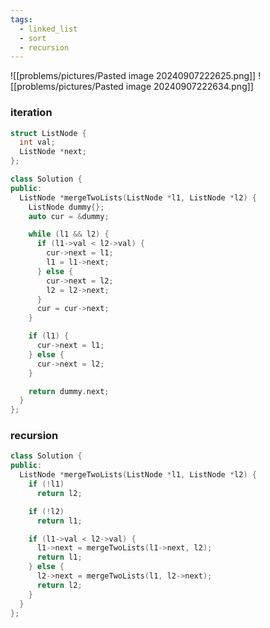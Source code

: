 ```yaml
---
tags:
  - linked_list
  - sort
  - recursion
---
```

![[problems/pictures/Pasted image 20240907222625.png]]
![[problems/pictures/Pasted image 20240907222634.png]]


### iteration
```c++
struct ListNode {
  int val;
  ListNode *next;
};

class Solution {
public:
  ListNode *mergeTwoLists(ListNode *l1, ListNode *l2) {
    ListNode dummy{};
    auto cur = &dummy;

    while (l1 && l2) {
      if (l1->val < l2->val) {
        cur->next = l1;
        l1 = l1->next;
      } else {
        cur->next = l2;
        l2 = l2->next;
      }
      cur = cur->next;
    }

    if (l1) {
      cur->next = l1;
    } else {
      cur->next = l2;
    }

    return dummy.next;
  }
};
```


### recursion
```c++
class Solution {
public:
  ListNode *mergeTwoLists(ListNode *l1, ListNode *l2) {
    if (!l1)
      return l2;

    if (!l2)
      return l1;

    if (l1->val < l2->val) {
      l1->next = mergeTwoLists(l1->next, l2);
      return l1;
    } else {
      l2->next = mergeTwoLists(l1, l2->next);
      return l2;
    }
  }
};
```
